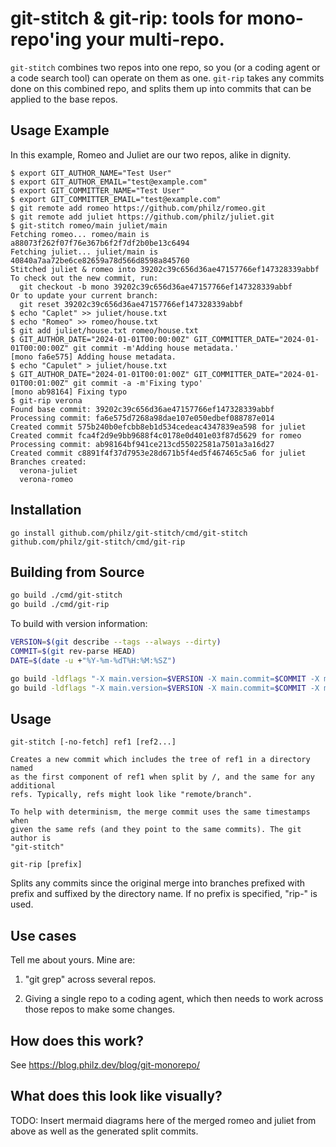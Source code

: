# git-stitch & git-rip: tools for mono-repo'ing your multi-repo.

`git-stitch` combines two repos into one repo, so you (or a coding
agent or a code search tool) can operate on them as one. `git-rip`
takes any commits done on this combined repo, and splits
them up into commits that can be applied to the base repos.

## Usage Example

In this example, Romeo and Juliet are our two repos, alike in dignity.

```
$ export GIT_AUTHOR_NAME="Test User"
$ export GIT_AUTHOR_EMAIL="test@example.com"
$ export GIT_COMMITTER_NAME="Test User"
$ export GIT_COMMITTER_EMAIL="test@example.com"
$ git remote add romeo https://github.com/philz/romeo.git
$ git remote add juliet https://github.com/philz/juliet.git
$ git-stitch romeo/main juliet/main
Fetching romeo... romeo/main is a88073f262f07f76e367b6f2f7df2b0be13c6494
Fetching juliet... juliet/main is 40840a7aa72be6ce82659a78d566d8598a845760
Stitched juliet & romeo into 39202c39c656d36ae47157766ef147328339abbf
To check out the new commit, run:
  git checkout -b mono 39202c39c656d36ae47157766ef147328339abbf
Or to update your current branch:
  git reset 39202c39c656d36ae47157766ef147328339abbf
$ echo "Caplet" >> juliet/house.txt
$ echo "Romeo" >> romeo/house.txt
$ git add juliet/house.txt romeo/house.txt
$ GIT_AUTHOR_DATE="2024-01-01T00:00:00Z" GIT_COMMITTER_DATE="2024-01-01T00:00:00Z" git commit -m'Adding house metadata.'
[mono fa6e575] Adding house metadata.
$ echo "Capulet" > juliet/house.txt
$ GIT_AUTHOR_DATE="2024-01-01T00:01:00Z" GIT_COMMITTER_DATE="2024-01-01T00:01:00Z" git commit -a -m'Fixing typo'
[mono ab98164] Fixing typo
$ git-rip verona
Found base commit: 39202c39c656d36ae47157766ef147328339abbf
Processing commit: fa6e575d7268a98dae107e050edbef088787e014
Created commit 575b240b0efcbb8eb1d534cedeac4347839ea598 for juliet
Created commit fca4f2d9e9bb9688f4c0178e0d401e03f87d5629 for romeo
Processing commit: ab98164bf941ce213cd55022581a7501a3a16d27
Created commit c8891f4f37d7953e28d671b5f4ed5f467465c5a6 for juliet
Branches created:
  verona-juliet
  verona-romeo
```

## Installation

```
go install github.com/philz/git-stitch/cmd/git-stitch github.com/philz/git-stitch/cmd/git-rip
```

## Building from Source

```bash
go build ./cmd/git-stitch
go build ./cmd/git-rip
```

To build with version information:

```bash
VERSION=$(git describe --tags --always --dirty)
COMMIT=$(git rev-parse HEAD)
DATE=$(date -u +"%Y-%m-%dT%H:%M:%SZ")

go build -ldflags "-X main.version=$VERSION -X main.commit=$COMMIT -X main.date=$DATE" ./cmd/git-stitch
go build -ldflags "-X main.version=$VERSION -X main.commit=$COMMIT -X main.date=$DATE" ./cmd/git-rip
```

## Usage

```
git-stitch [-no-fetch] ref1 [ref2...]

Creates a new commit which includes the tree of ref1 in a directory named
as the first component of ref1 when split by /, and the same for any additional
refs. Typically, refs might look like "remote/branch".

To help with determinism, the merge commit uses the same timestamps when
given the same refs (and they point to the same commits). The git author is
"git-stitch"
```

```
git-rip [prefix]
```

Splits any commits since the original merge into branches prefixed with prefix
and suffixed by the directory name. If no prefix is specified, "rip-<timestamp>" is used.

## Use cases

Tell me about yours. Mine are:

1. "git grep" across several repos.

2. Giving a single repo to a coding agent, which then needs to work across those repos to make some changes.

## How does this work?

See https://blog.philz.dev/blog/git-monorepo/

## What does this look like visually?

TODO: Insert mermaid diagrams here of the merged romeo and juliet from above
as well as the generated split commits.
